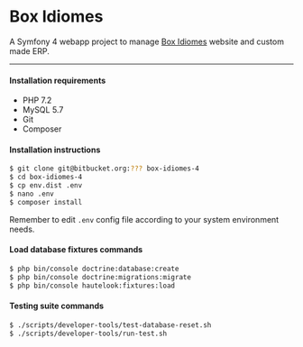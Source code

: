 Box Idiomes
===========

A Symfony 4 webapp project to manage [Box Idiomes](http://www.boxidiomes.cat) website and custom made ERP.

---

#### Installation requirements

* PHP 7.2
* MySQL 5.7
* Git
* Composer

#### Installation instructions

```bash
$ git clone git@bitbucket.org:??? box-idiomes-4
$ cd box-idiomes-4
$ cp env.dist .env
$ nano .env
$ composer install
```

Remember to edit `.env` config file according to your system environment needs.

#### Load database fixtures commands

```bash
$ php bin/console doctrine:database:create
$ php bin/console doctrine:migrations:migrate
$ php bin/console hautelook:fixtures:load
```

#### Testing suite commands

```bash
$ ./scripts/developer-tools/test-database-reset.sh
$ ./scripts/developer-tools/run-test.sh
```
